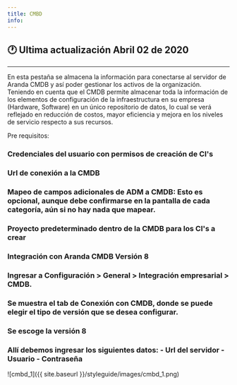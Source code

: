 ```yaml
---
title: CMBD
info:
---
```

## 🕐 Ultima actualización Abril 02 de 2020
<hr>





En esta pestaña se almacena la información para conectarse al servidor de Aranda CMDB y así poder gestionar los activos de la organización. Teniendo en cuenta que el CMDB permite almacenar toda la información de los elementos de configuración de la infraestructura en su empresa (Hardware, Software) en un único repositorio de datos, lo cual se verá reflejado en reducción de costos, mayor eficiencia y mejora en los niveles de servicio respecto a sus recursos.

Pre requisitos:

### Credenciales del usuario con permisos de creación de CI's

### Url de conexión a la CMDB

### Mapeo de campos adicionales de ADM a CMDB: Esto es opcional, aunque debe confirmarse en la pantalla de cada categoría, aún si no hay nada que mapear.

### Proyecto predeterminado dentro de la CMDB para los CI's a crear

### Integración con Aranda CMDB Versión 8

### Ingresar a Configuración > General > Integración empresarial > CMDB.

### Se muestra el tab de Conexión con CMDB, donde se puede elegir el tipo de versión que se desea configurar.

### Se escoge la versión 8

### Allí debemos ingresar los siguientes datos: - Url del servidor - Usuario - Contraseña


![cmbd_1]({{ site.baseurl }}/styleguide/images/cmbd_1.png)
